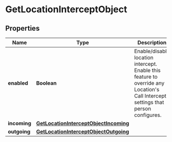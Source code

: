 

# GetLocationInterceptObject


## Properties

| Name | Type | Description | Notes |
|------------ | ------------- | ------------- | -------------|
|**enabled** | **Boolean** | Enable/disable location intercept. Enable this feature to override any Location&#39;s Call Intercept settings that person configures. |  |
|**incoming** | [**GetLocationInterceptObjectIncoming**](GetLocationInterceptObjectIncoming.md) |  |  [optional] |
|**outgoing** | [**GetLocationInterceptObjectOutgoing**](GetLocationInterceptObjectOutgoing.md) |  |  [optional] |



